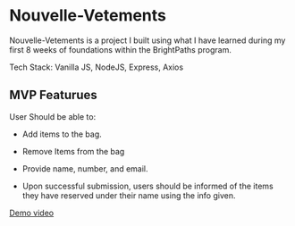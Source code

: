 # Nouvelle-Vetements

Nouvelle-Vetements is a project I built using what I have learned during my first 8 weeks of foundations within the BrightPaths program.

Tech Stack: Vanilla JS, NodeJS, Express, Axios

## MVP Featurues

User Should be able to: 


- Add items to the bag.

- Remove Items from the bag

- Provide name, number, and email.

- Upon successful submission, users should be informed of the items they have reserved under their name using the info given.

[Demo video](https://www.youtube.com/watch?v=tHQg8PQm3dg "Demo video")